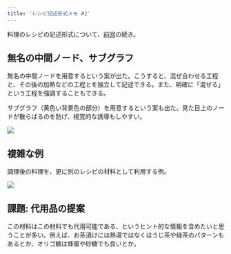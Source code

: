 ```yaml
---
title: 'レシピ記述形式メモ #2'
---
```

料理のレシピの記述形式について、[前回](https://r7kamura.com/articles/2022-05-13-mermaid-recipe-memo)の続き。

無名の中間ノード、サブグラフ
--------------

無名の中間ノードを用意するという案が出た。こうすると、混ぜ合わせる工程と、その後の加熱などの工程とを独立して記述できる。また、明確に「混ぜる」という工程を強調することもできる。

サブグラフ（黄色い背景色の部分）を用意するという案も出た。見た目上のノードが散らばるのを防げ、視覚的な誘導もしやすい。

![](https://lh3.googleusercontent.com/OA5m3azNyNnlkZcxIGpBOjdA-bJH3ckGlT34QkGSipvGYUrJN5XeTwaiHYbClQDHU3InEfw6vb_IOQfeuQWYf0ck9zCtP6rG4NFGASEr8SD0_fAWKewUnP-hsWzG_rVXVS_lpdch_9EyqYRDrK9l4Xs4DvLIQ8HeWtLzrXSJKdH_2p2Z87yPGFWk)

複雑な例
----

調理後の料理を、更に別のレシピの材料として利用する例。

![](https://lh4.googleusercontent.com/LF_bKBQ1keRUZc1F5HcnY8Fke_mPDvIFQsLcsjC8XOe7F6ugsWejeEwO2ydM4lqagCylmQimGmD-UUfH15YVT9RQR8pxSZz0Jm95G1lpUBFWBwuPRk9OqN5alrS9YMIdS_8lgrRBKhwfSW-uq4ObEi3sa5cfSYq7-IVyxw21kmk-jaTH-W2JX8dU)

課題: 代用品の提案
----------

この材料はこの材料でも代用可能である、というヒント的な情報を含めたいと思うことが多い。例えば、お茶漬けには熱湯ではなくほうじ茶や緑茶のパターンもあるとか、オリゴ糖は蜂蜜や砂糖でも良いとか。
